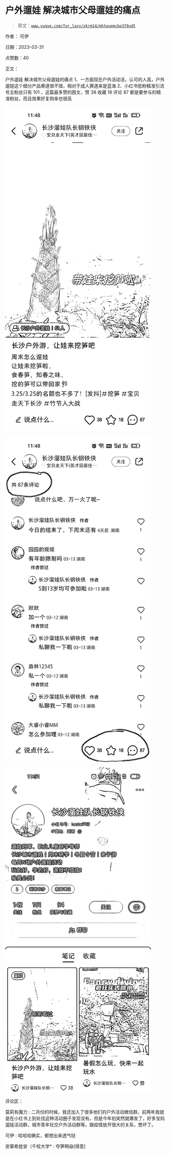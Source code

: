 # 户外遛娃 解决城市父母遛娃的痛点

> 原文：[`www.yuque.com/for_lazy/xkrm14/mhtwupmcbp379ud5`](https://www.yuque.com/for_lazy/xkrm14/mhtwupmcbp379ud5)

作者： 可伊

日期：2023-03-31

点赞数：40

正文：

户外遛娃 解决城市父母遛娃的痛点 1、一方面现在户外活动活，认可的人高，户外遛娃这个细分产品赛道很不错，相对于成人赛道来是蓝海 2、小红书低粉精准引流 号主粉丝只有 101 ，这篇最多赞的图文，赞 38 收藏 18 评论 87 都是要参与的精准粉丝，而且效果好复购率也很高

![](img/f5ec9cc9bc6a4554f3e5dde52f980b52.png)

![](img/507d981859c1dbfa2a23b786560f9fc7.png)

![](img/6a61c5520667486ed4806a2d286501ec.png)

评论区：

莫莉有魔力 : 二月份的时候，我还加入了很多他们的户外活动微信群。前两年我就是在小红书上到处找这种活动圈子发现没有。但是今年初突然就爆发了，好多宝妈遛娃活动群，城市青年社交户外活动群等。跟疫情放开很大的关系，憋坏了。

可伊 : 哈哈哈确实，都想出来透气哒

安慕希姓安（千校大学* : 夺笋啊😱[得意]

